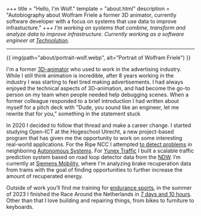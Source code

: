 +++
title = "Hello, I'm Wolf."
template = "about.html"
description = "Autobiography about Wolfram Friele a former 3D animator, currently software developer with a focus on systems that use data to improve infrastucture."
+++
_I'm working on systems that combine, transform and analyze data to improve infrastructure. Currently working as a software engineer at [Technolution](https://www.technolution.com/)._

<hr>

{{ img(path="about/portrait-wolf.webp", alt="Portrait of Wolfram Friele") }}

I'm a former [3D-animator](https://vimeo.com/261704101) who used to work in the advertising industry. While I still think animation is incredible, after 8 years working in the industry I was starting to feel tired making advertisements. I had always enjoyed the technical aspects of 3D-animation, and had become the go-to person on my team when people needed help debugging scenes. When a former colleague responded to a brief introduction I had written about myself for a pitch deck with "Dude, you sound like an engineer, let me rewrite that for you,” something in the statement stuck

In 2020 I decided to follow that thread and make a career change. I started studying Open-ICT at the Hogeschool Utrecht, a new project-based program that has given me the opportunity to work on some interesting real-world applications. For the Ripe NCC I attempted [to detect problems](https://ripe84.ripe.net/archives/video/798/) in neighboring [Autonomous Systems](https://www.ripe.net/manage-ips-and-asns/as-numbers/). For [Yunex Traffic](https://nl.yunextraffic.com/) I built a scalable traffic prediction system based on road loop detector data from the [NDW](https://www.ndw.nu/). I’m currently at [Siemens Mobility](https://www.mobility.siemens.com/nl/nl.html), where I'm analyzing brake recuperation data from trams with the goal of finding opportunities to further increase the amount of recuperated energy.

Outside of work you’ll find me training for [endurance sports](https://www.strava.com/athletes/35339524), in the summer of 2023 I finished the Race Around the Netherlands in [7 days and 10 hours](https://www.adventurebikeracing.com/ratngx/#results). Other than that I love building and repairing things, from bikes to furniture to keyboards.

